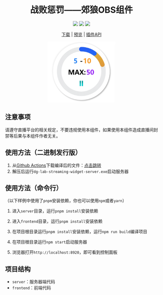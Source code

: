 <h1 align="center"> 战败惩罚——郊狼OBS组件</h1>
<div align="center">
  <a href="https://github.com/hyperzlib/DG-Lab-Coyote-Streaming-Widget/actions"><img src="https://img.shields.io/github/actions/workflow/status/hyperzlib/DG-Lab-Coyote-Streaming-Widget/node.js.yml"></a>
  <a href="https://github.com/hyperzlib/DG-Lab-Coyote-Streaming-Widget/releases"><img src="https://img.shields.io/github/release-date/hyperzlib/DG-Lab-Coyote-Streaming-Widget"></a>
  <a href="https://github.com/hyperzlib/DG-Lab-Coyote-Streaming-Widget/commits/main/"><img src="https://img.shields.io/github/last-commit/hyperzlib/DG-Lab-Coyote-Streaming-Widget"></a>
</div>
<p></p>
<div align="center">
  <a href="https://github.com/hyperzlib/DG-Lab-Coyote-Streaming-Widget/actions">下载</a>
  |
  <a href="https://www.bilibili.com/video/BV17m421G7fm/">预览</a>
  |
  <a href="docs/api.md">插件API</a>
</div>
<p></p>
<div align="center">
  <img src="docs/images/screenshot-widget.png" height="200" alt="小组件截图">
</div>

## 注意事项

请遵守直播平台的相关规定，不要违规使用本组件，如果使用本组件造成直播间封禁等后果与本组件作者无关。

## 使用方法（二进制发行版）

1. 从[Github Actions](https://github.com/hyperzlib/DG-Lab-Coyote-Streaming-Widget/actions)下载编译后的文件：[点击跳转](https://github.com/hyperzlib/DG-Lab-Coyote-Streaming-Widget/actions)
2. 解压后运行```dg-lab-streaming-widget-server.exe```启动服务器

## 使用方法（命令行）

（以下样例中使用了```pnpm```安装依赖，你也可以使用```npm```或者```yarn```）

1. 进入```server```目录，运行```pnpm install```安装依赖

2. 进入```frontend```目录，运行```pnpm install```安装依赖

3. 在项目根目录运行```pnpm install```安装依赖，运行```npm run build```编译项目

4. 在项目根目录运行```npm start```启动服务器

5. 浏览器打开```http://localhost:8920```，即可看到控制面板

## 项目结构

- ```server```：服务器端代码
- ```frontend```：前端代码
